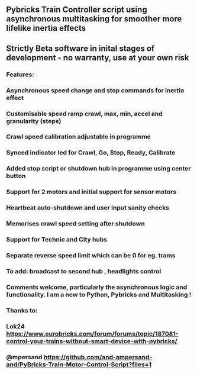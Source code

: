 ## Pybricks Train Controller script using asynchronous multitasking for smoother more lifelike inertia effects

## Strictly Beta software in inital stages of development - no warranty, use at your own risk

### Features:

### Asynchronous speed change and stop commands for inertia effect 
### Customisable speed ramp crawl, max, min, accel and granularity (steps)
### Crawl speed calibration adjustable in programme 
### Synced indicator led for Crawl, Go, Stop, Ready, Calibrate 
### Added stop script or shutdown hub in programme using center button
### Support for 2 motors and initial support for sensor motors
### Heartbeat auto-shutdown and user input sanity checks
### Memorises crawl speed setting after shutdown
### Support for Technic and City hubs 
### Separate reverse speed limit which can be 0 for eg. trams

### To add: broadcast to second hub , headlights control

### Comments welcome, particularly the asynchronous logic and functionality. I am a new to Python, Pybricks and Multitasking !

### Thanks to: 
### Lok24 https://www.eurobricks.com/forum/forums/topic/187081-control-your-trains-without-smart-device-with-pybricks/
### @mpersand https://github.com/and-ampersand-and/PyBricks-Train-Motor-Control-Script?files=1


